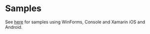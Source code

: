 Samples
=======

See
[here](https://github.com/IdentityModel/IdentityModel.OidcClient.Samples)
for samples using WinForms, Console and Xamarin iOS and Android.

